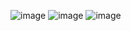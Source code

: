 ![image](https://github.com/julius-roxas22/tenzies-practice/assets/148351137/4acecdbd-138b-4116-87b6-66a2d5a3f76c)
![image](https://github.com/julius-roxas22/tenzies-practice/assets/148351137/33e0456b-79d8-4268-8d4f-b83ca27e3fae)
![image](https://github.com/julius-roxas22/tenzies-practice/assets/148351137/abb45082-895a-43be-9db9-1986c1bff4ae)
